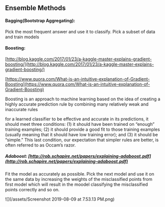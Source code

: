 ## Ensemble Methods

#### Bagging\(Bootstrap Aggregating\):

Pick the most frequent answer and use it to classify. Pick a subset of data and train models

#### Boosting:

[http://blog.kaggle.com/2017/01/23/a-kaggle-master-explains-gradient-boosting/](http://blog.kaggle.com/2017/01/23/a-kaggle-master-explains-gradient-boosting/)

[https://www.quora.com/What-is-an-intuitive-explanation-of-Gradient-Boosting](https://www.quora.com/What-is-an-intuitive-explanation-of-Gradient-Boosting)

Boosting is an approach to machine learning based on the idea of creating a highly accurate prediction rule by combining many relatively weak and inaccurate rules

for a learned classifier to be effective and accurate in its predictions, it should meet three conditions: \(1\) it should have been trained on “enough” training examples; \(2\) it should provide a good fit to those training examples \(usually meaning that it should have low training error\); and \(3\) it should be “simple.” This last condition, our expectation that simpler rules are better, is often referred to as Occam’s razor.

##### Adaboost: [http://rob.schapire.net/papers/explaining-adaboost.pdf](http://rob.schapire.net/papers/explaining-adaboost.pdf)

Fit the model as accurately as possible. Pick the next model and use it on the same data by increasing the weights of the misclassified points from first model which will result in the moodel classifying the misclassified points correctly and so on.

![](/assets/Screenshot 2019-08-09 at 7.53.13 PM.png)

